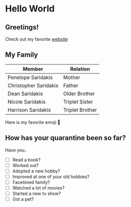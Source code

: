 # Hello World
## Greetings!

Check out my favorite [website](https://www.netflix.com)

## My Family
| Member | Relation |
| --- | --- |
| Penelope Saridakis | Mother |
| Christopher Saridakis | Father |
| Dean Saridakis| Older Brother |
| Nicole Saridakis| Triplet Sister |
| Harrison Saridakis| Triplet Brother |

Here is my favorite emoji :baby_bottle:

## How has your quarantine been so far?
Have you..
- [ ] Read a book?
- [ ] Worked out?
- [ ] Adopted a new hobby?
- [ ] Improved at one of your old hobbies?
- [ ] Facetimed family?
- [ ] Watched a lot of movies?
- [ ] Started a new tv show?
- [ ] Got a pet?
